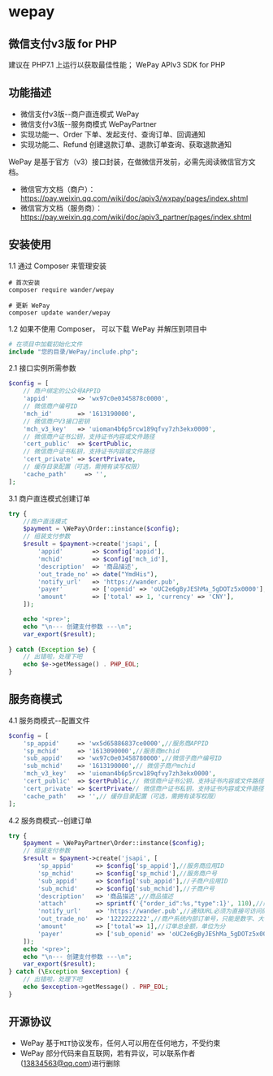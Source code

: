# wepay
微信支付v3版 for PHP
----

建议在 PHP7.1 上运行以获取最佳性能；
WePay APIv3 SDK for PHP

功能描述
----

* 微信支付v3版--商户直连模式 WePay
* 微信支付v3版--服务商模式 WePayPartner
* 实现功能一、Order 下单、发起支付、查询订单、回调通知
* 实现功能二、Refund 创建退款订单、退款订单查询、获取退款通知

WePay 是基于官方（v3）接口封装，在做微信开发前，必需先阅读微信官方文档。

* 微信官方文档（商户）：https://pay.weixin.qq.com/wiki/doc/apiv3/wxpay/pages/index.shtml
* 微信官方文档（服务商）：https://pay.weixin.qq.com/wiki/doc/apiv3_partner/pages/index.shtml

安装使用
----
1.1 通过 Composer 来管理安装

```shell
# 首次安装 
composer require wander/wepay

# 更新 WePay
composer update wander/wepay
```

1.2 如果不使用 Composer， 可以下载 WePay 并解压到项目中

```php
# 在项目中加载初始化文件
include "您的目录/WePay/include.php";
```

2.1 接口实例所需参数

```php
$config = [
    // 商户绑定的公众号APPID
    'appid'        => 'wx97c0e0345878c0000',
    // 微信商户编号ID
    'mch_id'       => '1613190000',
    // 微信商户V3接口密钥
    'mch_v3_key'   => 'uioman4b6p5rcw189qfvy7zh3ekx0000',
    // 微信商户证书公钥，支持证书内容或文件路径
    'cert_public'  => $certPublic,
    // 微信商户证书私钥，支持证书内容或文件路径
    'cert_private' => $certPrivate,
    // 缓存目录配置（可选，需拥有读写权限）
    'cache_path'     => '',
];
```

3.1 商户直连模式创建订单

```php
try {
    //商户直连模式
    $payment = \WePay\Order::instance($config);
    // 组装支付参数
    $result = $payment->create('jsapi', [
        'appid'        => $config['appid'],
        'mchid'        => $config['mch_id'],
        'description'  => '商品描述',
        'out_trade_no' => date("YmdHis"),
        'notify_url'   => 'https://wander.pub',
        'payer'        => ['openid' => 'oUC2e6gByJEShMa_5gDOTz5x0000'],
        'amount'       => ['total' => 1, 'currency' => 'CNY'],
    ]);

    echo '<pre>';
    echo "\n--- 创建支付参数 ---\n";
    var_export($result);
    
} catch (Exception $e) {
    // 出错啦，处理下吧
    echo $e->getMessage() . PHP_EOL;
}
```

服务商模式
----

4.1 服务商模式--配置文件

```php
$config = [
    'sp_appid'     => 'wx5d65886837ce0000',//服务商APPID
    'sp_mchid'     => '1613090000',//服务商mchid
    'sub_appid'    => 'wx97c0e03458780000',//微信子商户编号ID
    'sub_mchid'    => '1613190000',// 微信子商户mchid
    'mch_v3_key'   => 'uioman4b6p5rcw189qfvy7zh3ekx0000',
    'cert_public'  => $certPublic,// 微信商户证书公钥，支持证书内容或文件路径
    'cert_private' => $certPrivate// 微信商户证书私钥，支持证书内容或文件路径
    'cache_path'   => '',// 缓存目录配置（可选，需拥有读写权限）
];
```

4.2 服务商模式--创建订单

```php
try {
    $payment = \WePayPartner\Order::instance($config);
    // 组装支付参数
    $result = $payment->create('jsapi', [
        'sp_appid'      => $config['sp_appid'],//服务商应用ID
        'sp_mchid'      => $config['sp_mchid'],//服务商户号
        'sub_appid'     => $config['sub_appid'],//子商户应用ID
        'sub_mchid'     => $config['sub_mchid'],//子商户号
        'description'   => '商品描述',//商品描述
        'attach'        => sprintf('{"order_id":%s,"type":1}', 110),//附加数据，在查询API和支付通知中原样返回，可作为自定义参数使用
        'notify_url'    => 'https://wander.pub',//通知URL必须为直接可访问的URL，不允许携带查询串。
        'out_trade_no'  => '1222222222',//商户系统内部订单号，只能是数字、大小写字母_-*且在同一个商户号下唯一，详见【商户订单号】。特殊规则：最小字符长度为6
        'amount'        => ['total'=> 1],//订单总金额，单位为分
        'payer'         => ['sub_openid' => 'oUC2e6gByJEShMa_5gDOTz5x0000']//用户子标识openid
    ]);
    echo '<pre>';
    echo "\n--- 创建支付参数 ---\n";
    var_export($result);
} catch (\Exception $exception) {
    // 出错啦，处理下吧
    echo $exception->getMessage() . PHP_EOL;
}
```

开源协议
----

* WePay 基于`MIT`协议发布，任何人可以用在任何地方，不受约束
* WePay 部分代码来自互联网，若有异议，可以联系作者(13834563@qq.com)进行删除

